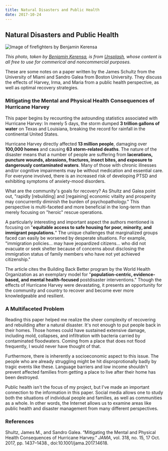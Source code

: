 ```yaml
---
title: Natural Disasters and Public Health
date: 2017-10-24
---
```


## Natural Disasters and Public Health

![Image of firefighters by Benjamin Kerensa]({{'/img/benjamin-kerensa-363991.jpg'|prepend:site.baseurl}})

*This photo, taken by [Benjamin Kerensa](https://unsplash.com/photos/j-MPRQOJfVU), is from [Unsplash](https://unsplash.com/license), whose content is all free to use for commerical and noncommercial purposes.*

These are some notes on a paper written by the James Schultz from the University of Miami and Sandro Galea from Boston University. They discuss the effects of Harvey, Irma, and Maria from a public health perspective, as well as optimal recovery strategies.

### Mitigating the Mental and Physical Health Consequences of Hurricane Harvey

This paper begins by recounting the astounding statistics associated with Hurricane Harvey: In merely 5 days, the storm dumped **3 trillion gallons of water** on Texas and Louisiana, breaking the record for rainfall in the continental United States.

Hurricane Harvey directly affected **13 million people**, damaging over **100,000 homes** and causing **63 storm-related deaths**. The nature of the disaster means that a number of people are suffering from **lacerations, puncture wounds, abrasions, fractures, insect bites, and exposure to dangerously contaminated waters**. Many of those with chronic illnesses and/or cognitive impairments may be without medication and essential care. For everyone involved, there is an increased risk of developing PTSD and exhibiting symptoms of anxiety-mood disorders.

What are the community's goals for recovery? As Shultz and Galea point out, "rapidly [rebuilding] and [regaining] economic vitality and prosperity may concurrently diminish the burden of psychopathology." This perspective is multi-faceted and more beneficial in the long-term than merely focusing on "heroic" rescue operations.

A particularly interesting and important aspect the authors mentioned is focusing on "**equitable access to safe housing for poor, minority, and immigrant populations.**" The unique challenges that marginalized groups faced can easily be worsened by desperate situations. For example, "immigration policies... may have jeopardized citizens... who did not evacuate or seek shelter because of concerns about disclosing the immigration status of family members who have not yet achieved citizenship."

The article cites the Building Back Better program by the World Health Organization as an exemplary model for "**population-centric, evidence-based, and mental health-focused** postdisaster interventions." Though the effects of Hurricane Harvey were devastating, it presents an opportunity for the community and country to recover and become ever more knowledgeable and resilient.

### A Multifaceted Problem

Reading this paper helped me realize the sheer complexity of recovering and rebuilding after a natural disaster. It's not enough to put people back in their homes. Those homes could have sustained extensive damage, including mold, collapses, and infiltration with bacteria carried by contaminated floodwaters. Coming from a place that does not flood frequently, I would never have thought of that.

Furthermore, there is inherently a socioeconomic aspect to this issue. The people who are already struggling might be hit disproprotionally badly by tragic events like these. Language barriers and low income shouldn't prevent affected families from getting a place to live after their home has been destroyed.

Public health isn't the focus of my project, but I've made an important connection to the information in this paper. Social media allows one to study both the situations of individual people and families, as well as communities as a whole. In other words, the Internet allows us to examine areas like public health and disaster management from many different perspectives.

### References

Shultz, James M., and Sandro Galea. “Mitigating the Mental and Physical Health Consequences of Hurricane Harvey.” *JAMA*, vol. 318, no. 15, 17 Oct. 2017, pp. 1437–1438., doi:10.1001/jama.2017.14618.